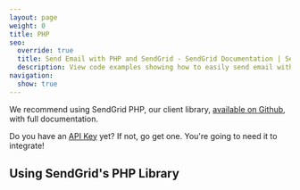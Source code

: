 ```yaml
---
layout: page
weight: 0
title: PHP
seo:
  override: true
  title: Send Email with PHP and SendGrid - SendGrid Documentation | SendGrid
  description: View code examples showing how to easily send email with PHP using cURL and SendGrid. Further explore SendGrid's email sending PHP library.
navigation:
  show: true
---
```

<call-out>

We recommend using SendGrid PHP, our client library, <a href="https://github.com/sendgrid/sendgrid-php">available on Github</a>, with full documentation.

</call-out>

<call-out>

Do you have an [API Key](https://app.sendgrid.com/settings/api_keys) yet? If not, go get one. You're going to need it to integrate!

</call-out>

## Using SendGrid's PHP Library 	
<script src="https://gist.github.com/sendgrid-gists/bd1b8a0b2adce2acf72aa8ecb82b51a5.js"></script>
